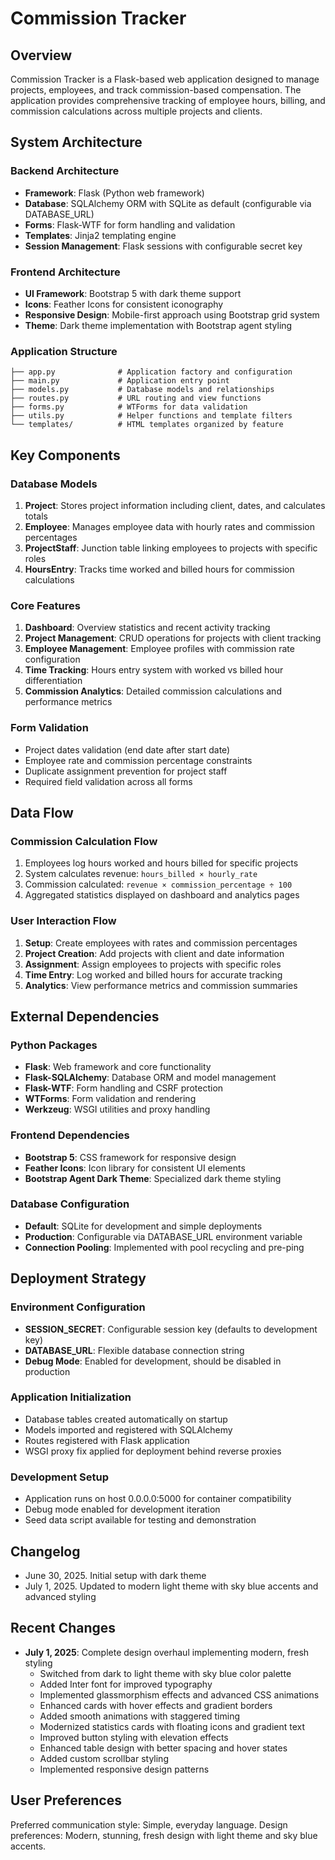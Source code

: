 # Commission Tracker

## Overview

Commission Tracker is a Flask-based web application designed to manage projects, employees, and track commission-based compensation. The application provides comprehensive tracking of employee hours, billing, and commission calculations across multiple projects and clients.

## System Architecture

### Backend Architecture
- **Framework**: Flask (Python web framework)
- **Database**: SQLAlchemy ORM with SQLite as default (configurable via DATABASE_URL)
- **Forms**: Flask-WTF for form handling and validation
- **Templates**: Jinja2 templating engine
- **Session Management**: Flask sessions with configurable secret key

### Frontend Architecture
- **UI Framework**: Bootstrap 5 with dark theme support
- **Icons**: Feather Icons for consistent iconography
- **Responsive Design**: Mobile-first approach using Bootstrap grid system
- **Theme**: Dark theme implementation with Bootstrap agent styling

### Application Structure
```
├── app.py              # Application factory and configuration
├── main.py             # Application entry point
├── models.py           # Database models and relationships
├── routes.py           # URL routing and view functions
├── forms.py            # WTForms for data validation
├── utils.py            # Helper functions and template filters
└── templates/          # HTML templates organized by feature
```

## Key Components

### Database Models
1. **Project**: Stores project information including client, dates, and calculates totals
2. **Employee**: Manages employee data with hourly rates and commission percentages
3. **ProjectStaff**: Junction table linking employees to projects with specific roles
4. **HoursEntry**: Tracks time worked and billed hours for commission calculations

### Core Features
1. **Dashboard**: Overview statistics and recent activity tracking
2. **Project Management**: CRUD operations for projects with client tracking
3. **Employee Management**: Employee profiles with commission rate configuration
4. **Time Tracking**: Hours entry system with worked vs billed hour differentiation
5. **Commission Analytics**: Detailed commission calculations and performance metrics

### Form Validation
- Project dates validation (end date after start date)
- Employee rate and commission percentage constraints
- Duplicate assignment prevention for project staff
- Required field validation across all forms

## Data Flow

### Commission Calculation Flow
1. Employees log hours worked and hours billed for specific projects
2. System calculates revenue: `hours_billed × hourly_rate`
3. Commission calculated: `revenue × commission_percentage ÷ 100`
4. Aggregated statistics displayed on dashboard and analytics pages

### User Interaction Flow
1. **Setup**: Create employees with rates and commission percentages
2. **Project Creation**: Add projects with client and date information
3. **Assignment**: Assign employees to projects with specific roles
4. **Time Entry**: Log worked and billed hours for accurate tracking
5. **Analytics**: View performance metrics and commission summaries

## External Dependencies

### Python Packages
- **Flask**: Web framework and core functionality
- **Flask-SQLAlchemy**: Database ORM and model management
- **Flask-WTF**: Form handling and CSRF protection
- **WTForms**: Form validation and rendering
- **Werkzeug**: WSGI utilities and proxy handling

### Frontend Dependencies
- **Bootstrap 5**: CSS framework for responsive design
- **Feather Icons**: Icon library for consistent UI elements
- **Bootstrap Agent Dark Theme**: Specialized dark theme styling

### Database Configuration
- **Default**: SQLite for development and simple deployments
- **Production**: Configurable via DATABASE_URL environment variable
- **Connection Pooling**: Implemented with pool recycling and pre-ping

## Deployment Strategy

### Environment Configuration
- **SESSION_SECRET**: Configurable session key (defaults to development key)
- **DATABASE_URL**: Flexible database connection string
- **Debug Mode**: Enabled for development, should be disabled in production

### Application Initialization
- Database tables created automatically on startup
- Models imported and registered with SQLAlchemy
- Routes registered with Flask application
- WSGI proxy fix applied for deployment behind reverse proxies

### Development Setup
- Application runs on host 0.0.0.0:5000 for container compatibility
- Debug mode enabled for development iteration
- Seed data script available for testing and demonstration

## Changelog
- June 30, 2025. Initial setup with dark theme
- July 1, 2025. Updated to modern light theme with sky blue accents and advanced styling

## Recent Changes
- **July 1, 2025**: Complete design overhaul implementing modern, fresh styling
  - Switched from dark to light theme with sky blue color palette
  - Added Inter font for improved typography
  - Implemented glassmorphism effects and advanced CSS animations
  - Enhanced cards with hover effects and gradient borders
  - Added smooth animations with staggered timing
  - Modernized statistics cards with floating icons and gradient text
  - Improved button styling with elevation effects
  - Enhanced table design with better spacing and hover states
  - Added custom scrollbar styling
  - Implemented responsive design patterns

## User Preferences

Preferred communication style: Simple, everyday language.
Design preferences: Modern, stunning, fresh design with light theme and sky blue accents.